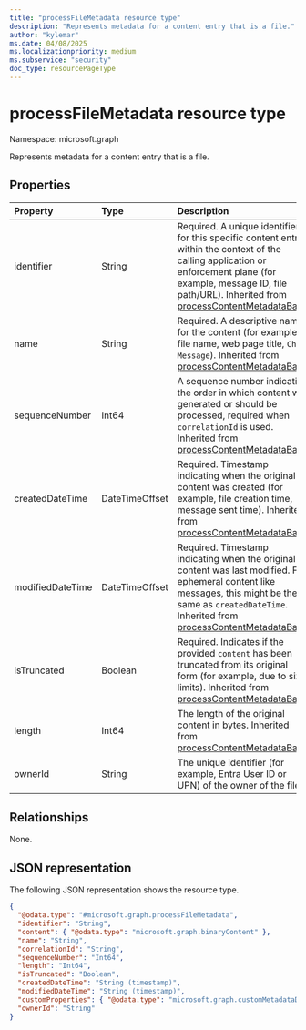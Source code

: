 ```yaml
---
title: "processFileMetadata resource type"
description: "Represents metadata for a content entry that is a file."
author: "kylemar"
ms.date: 04/08/2025
ms.localizationpriority: medium
ms.subservice: "security"
doc_type: resourcePageType
---
```


# processFileMetadata resource type

Namespace: microsoft.graph

Represents metadata for a content entry that is a file.  

## Properties

| Property         | Type                                                                                                     | Description                                                                                                           |
| :--------------- | :------------------------------------------------------------------------------------------------------- | :-------------------------------------------------------------------------------------------------------------------- |
| identifier       | String                                                                         | Required. A unique identifier for this specific content entry within the context of the calling application or enforcement plane (for example, message ID, file path/URL). Inherited from [processContentMetadataBase](../resources/processcontentmetadatabase.md).      | content          | [contentBase](../resources/contentbase.md)  | Represents the actual content, either as text (`textContent`) or binary data (`binaryContent`). Optional if metadata alone is sufficient for policy evaluation. **Do not use for [contentActivities](../api/activitiescontainer-post-contentactivities.md)** Inherited from [processContentMetadataBase](../resources/processcontentmetadatabase.md).|
| name             | String                                                                         | Required. A descriptive name for the content (for example, file name, web page title, `Chat Message`). Inherited from [processContentMetadataBase](../resources/processcontentmetadatabase.md).                                                                          | correlationId    | String                                                                         | An identifier used to group multiple related content entries (for example, different parts of the same file upload, messages in a conversation). Inherited from [processContentMetadataBase](../resources/processcontentmetadatabase.md). |
| sequenceNumber   | Int64                                                                          | A sequence number indicating the order in which content was generated or should be processed, required when `correlationId` is used. Inherited from [processContentMetadataBase](../resources/processcontentmetadatabase.md).            |
| createdDateTime  | DateTimeOffset                                                                 | Required. Timestamp indicating when the original content was created (for example, file creation time, message sent time). Inherited from [processContentMetadataBase](../resources/processcontentmetadatabase.md). |
| modifiedDateTime | DateTimeOffset                                                                 | Required. Timestamp indicating when the original content was last modified. For ephemeral content like messages, this might be the same as `createdDateTime`. Inherited from [processContentMetadataBase](../resources/processcontentmetadatabase.md).                   | customProperties | [customMetadataDictionary](../resources/custommetadatadictionary.md)  | A dictionary containing custom metadata associated with the file, potentially extracted by the calling application. |
| isTruncated      | Boolean                                                                        | Required. Indicates if the provided `content` has been truncated from its original form (for example, due to size limits). Inherited from [processContentMetadataBase](../resources/processcontentmetadatabase.md).|
| length           | Int64                                                                          | The length of the original content in bytes. Inherited from [processContentMetadataBase](../resources/processcontentmetadatabase.md). |
| ownerId          | String                                                                         | The unique identifier (for example, Entra User ID or UPN) of the owner of the file.                                            |

## Relationships

None.

## JSON representation

The following JSON representation shows the resource type.
<!-- {
  "blockType": "resource",
  "@odata.type": "microsoft.graph.processFileMetadata",
  "baseType": "microsoft.graph.processContentMetadataBase",
  "openType": false
}-->
``` json
{
  "@odata.type": "#microsoft.graph.processFileMetadata",
  "identifier": "String", 
  "content": { "@odata.type": "microsoft.graph.binaryContent" }, 
  "name": "String", 
  "correlationId": "String",
  "sequenceNumber": "Int64",
  "length": "Int64",
  "isTruncated": "Boolean",
  "createdDateTime": "String (timestamp)",
  "modifiedDateTime": "String (timestamp)",
  "customProperties": { "@odata.type": "microsoft.graph.customMetadataDictionary" },
  "ownerId": "String"
}
```
